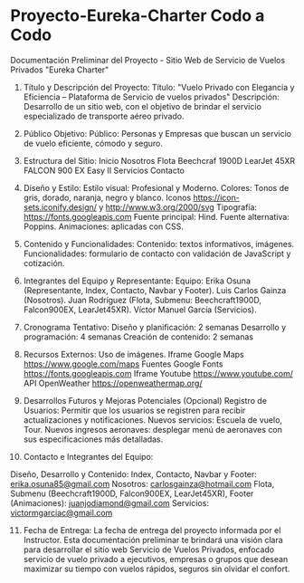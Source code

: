 # Proyecto-Eureka-Charter Codo a Codo

Documentación Preliminar del Proyecto - Sitio Web de Servicio de Vuelos Privados "Eureka Charter"

1. Título y Descripción del Proyecto:
Título: "Vuelo Privado con Elegancia y Eficiencia – Plataforma de Servicio de vuelos privados"
Descripción: Desarrollo de un sitio web, con el objetivo de brindar el servicio especializado de transporte aéreo privado.

2. Público Objetivo:
Público: Personas y Empresas que buscan un servicio de vuelo eficiente, cómodo y seguro.

3. Estructura del Sitio:
Inicio
Nosotros
Flota
Beechcraf 1900D
LearJet 45XR
FALCON 900 EX Easy II
Servicios
Contacto

4. Diseño y Estilo:
Estilo visual: Profesional y Moderno.
Colores: Tonos de gris, dorado, naranja, negro y blanco.
Iconos https://icon-sets.iconify.design/ y http://www.w3.org/2000/svg
Tipografía:
 https://fonts.googleapis.com
Fuente principal: Hind.
Fuente alternativa: Poppins.
Animaciones: aplicadas con CSS.

5. Contenido y Funcionalidades:
Contenido: textos informativos, imágenes.
Funcionalidades: formulario de contacto con validación de JavaScript y cotización.

6. Integrantes del Equipo y Representante:
Equipo: 
Erika Osuna (Representante, Index, Contacto, Navbar y Footer).
Luis Carlos Gainza (Nosotros).
Juan Rodríguez (Flota, Submenu: Beechcraft1900D, Falcon900EX, LearJet45XR).
Víctor Manuel García (Servicios).

7. Cronograma Tentativo:
Diseño y planificación: 2 semanas
Desarrollo y programación: 4 semanas
Creación de contenido: 2 semanas

8. Recursos Externos:
Uso de imágenes.
Iframe Google Maps https://www.google.com/maps
Fuentes Google Fonts https://fonts.googleapis.com
Iframe Youtube https://www.youtube.com/
API OpenWeather https://openweathermap.org/

9. Desarrollos Futuros y Mejoras Potenciales (Opcional)
Registro de Usuarios: Permitir que los usuarios se registren para recibir actualizaciones y notificaciones.
Nuevos servicios: Escuela de vuelo, Tour.
Nuevos ingresos aeronaves: desplegar menú de aeronaves con sus especificaciones más detalladas.

10. Contacto e Integrantes del Equipo:

Diseño, Desarrollo y Contenido: 
Index, Contacto, Navbar y Footer: erika.osuna85@gmail.com
Nosotros: carlosgainza@hotmail.com
Flota, Submenu (Beechcraft1900D, Falcon900EX, LearJet45XR), Footer (Animaciones): juanjodiamond@gmail.com
Servicios: victormgarciac@gmail.com


11. Fecha de Entrega:
La fecha de entrega del proyecto informada por el Instructor.
Esta documentación preliminar te brindará una visión clara para desarrollar el sitio web
Servicio de Vuelos Privados, enfocado servicio de vuelo privado a ejecutivos, empresas o grupos que desean maximizar su tiempo con vuelos rápidos, seguros sin olvidar el confort.
